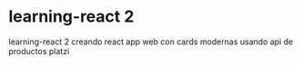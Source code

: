 # learning-react 2
learning-react 2 
creando react app 
web con cards modernas 
usando api de productos platzi


